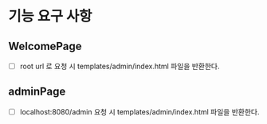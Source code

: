 # 기능 요구 사항

## WelcomePage 

- [ ] root url 로 요청 시 templates/admin/index.html 파일을 반환한다.

## adminPage

- [ ] localhost:8080/admin 요청 시 templates/admin/index.html 파일을 반환한다.

